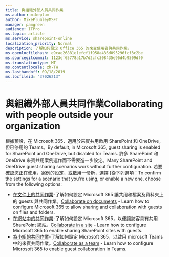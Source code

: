 ```yaml
---
title: 與組織外部人員共同作業
ms.author: mikeplum
author: MikePlumleyMSFT
manager: pamgreen
audience: ITPro
ms.topic: article
ms.service: sharepoint-online
localization_priority: Normal
description: 了解如何設定 Office 365 的來賓使用者與共同作業。
ms.openlocfilehash: e9cae26881e1efcf1f958a436d095296fcf3c2be
ms.sourcegitcommit: 1123ef65778a17b7d2cfc308435e96d4b9509df0
ms.translationtype: MT
ms.contentlocale: zh-TW
ms.lasthandoff: 09/18/2019
ms.locfileid: "37026213"
---
```

# <a name="collaborating-with-people-outside-your-organization"></a><span data-ttu-id="9b474-103">與組織外部人員共同作業</span><span class="sxs-lookup"><span data-stu-id="9b474-103">Collaborating with people outside your organization</span></span>

<span data-ttu-id="9b474-104">根據預設，在 Microsoft 365，適用於來賓共用啟用 SharePoint 和 OneDrive，但已停用的 Teams。</span><span class="sxs-lookup"><span data-stu-id="9b474-104">By default, in Microsoft 365, guest sharing is enabled for SharePoint and OneDrive, but disabled for Teams.</span></span> <span data-ttu-id="9b474-105">許多 SharePoint 和 OneDrive 來賓共用案例運作而不需要進一步設定。</span><span class="sxs-lookup"><span data-stu-id="9b474-105">Many SharePoint and OneDrive guest sharing scenarios work without further configuration.</span></span> <span data-ttu-id="9b474-106">若要確認您正在使用，案例的設定，或啟用一份新，選擇 [從下列選項：</span><span class="sxs-lookup"><span data-stu-id="9b474-106">To confirm the settings for a scenario that you're using, or enable a new one, choose from the following options:</span></span>

- <span data-ttu-id="9b474-107">[在文件上的共同作業](collaborate-on-documents.md)-了解如何設定 Microsoft 365 讓共用和檔案及資料夾上的 guests 與共同作業。</span><span class="sxs-lookup"><span data-stu-id="9b474-107">[Collaborate on documents](collaborate-on-documents.md) - Learn how to configure Microsoft 365 to allow sharing and collaboration with guests on files and folders.</span></span>
- <span data-ttu-id="9b474-108">[在網站中的共同作業](collaborate-in-a-site.md)-了解如何設定 Microsoft 365，以便讓訪客具有共用 SharePoint 網站。</span><span class="sxs-lookup"><span data-stu-id="9b474-108">[Collaborate in a site](collaborate-in-a-site.md) - Learn how to configure Microsoft 365 to enable sharing SharePoint sites with guests.</span></span>
- <span data-ttu-id="9b474-109">[為小組的共同作業](collaborate-as-a-team.md)-了解如何設定 Microsoft 365，以啟用 microsoft Teams 中的來賓共同作業。</span><span class="sxs-lookup"><span data-stu-id="9b474-109">[Collaborate as a team](collaborate-as-a-team.md) - Learn how to configure Microsoft 365 to enable guest collaboration in Teams.</span></span>


